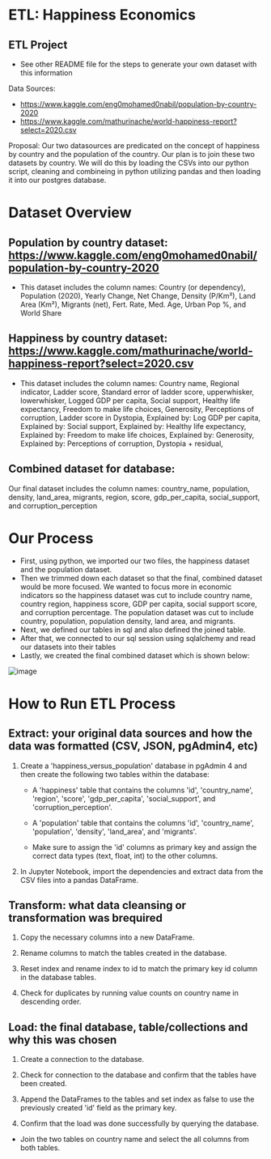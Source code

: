 # ETL: Happiness Economics
## ETL Project
* See other README file for the steps to generate your own dataset with this information

Data Sources: 
* https://www.kaggle.com/eng0mohamed0nabil/population-by-country-2020
* https://www.kaggle.com/mathurinache/world-happiness-report?select=2020.csv

Proposal:
Our two datasources are predicated on the concept of happiness by country and the population of the country. Our plan is to join these two datasets by country. We will do this by loading the CSVs into our python script, cleaning and combineing in python utilizing pandas and then loading it into our postgres database.

# Dataset Overview

## Population by country dataset: https://www.kaggle.com/eng0mohamed0nabil/population-by-country-2020
* This dataset includes the column names: Country (or dependency), Population (2020),	Yearly Change,	Net Change,	Density (P/Km²),	Land Area (Km²),	Migrants (net),	Fert. Rate,	Med. Age,	Urban Pop %, and World Share
## Happiness by country dataset: https://www.kaggle.com/mathurinache/world-happiness-report?select=2020.csv
* This dataset includes the column names: Country name,	Regional indicator,	Ladder score,	Standard error of ladder score,	upperwhisker,	lowerwhisker,	Logged GDP per capita,	Social support,	Healthy life expectancy,	Freedom to make life choices,	Generosity,	Perceptions of corruption,	Ladder score in Dystopia,	Explained by: Log GDP per capita,	Explained by: Social support,	Explained by: Healthy life expectancy,	Explained by: Freedom to make life choices,	Explained by: Generosity,	Explained by: Perceptions of corruption,	Dystopia + residual,

## Combined dataset for database:
Our final dataset includes the column names: country_name,	population,	density,	land_area,	migrants, region,	score,	gdp_per_capita,	social_support, and	corruption_perception

# Our Process
* First, using python, we imported our two files, the happiness dataset and the population dataset.  
* Then we trimmed down each dataset so that the final, combined dataset would be more focused.  We wanted to focus more in economic indicators so the happiness dataset was cut to include country name, country region, happiness score, GDP per capita, social support score, and corruption percentage.  The population dataset was cut to include country, population, population density, land area, and migrants.
* Next, we defined our tables in sql and also defined the joined table.
* After that, we connected to our sql session using sqlalchemy and read our datasets into their tables
* Lastly, we created the final combined dataset which is shown below:

![image](https://user-images.githubusercontent.com/61367502/117545639-3f0ea880-afec-11eb-89ef-49911e691cb2.png)

# How to Run ETL Process

## Extract: your original data sources and how the data was formatted (CSV, JSON, pgAdmin4, etc)

1. Create a 'happiness_versus_population' database in pgAdmin 4 and then create the following two tables within the database:

    * A 'happiness' table that contains the columns 'id', 'country_name', 'region', 'score', 'gdp_per_capita', 'social_support', and 'corruption_perception'.
    
    * A 'population' table that contains the columns 'id', 'country_name', 'population', 'density', 'land_area', and 'migrants'.
    
    * Make sure to assign the 'id' columns as primary key and assign the correct data types (text, float, int) to the other columns.
    

2. In Jupyter Notebook, import the dependencies and extract data from the CSV files into a pandas DataFrame.

## Transform: what data cleansing or transformation was brequired

1. Copy the necessary columns into a new DataFrame.

2. Rename columns to match the tables created in the database.

3. Reset index and rename index to id to match the primary key id column in the database tables.

4. Check for duplicates by running value counts on country name in descending order.

## Load: the final database, table/collections and why this was chosen

1. Create a connection to the database.

2. Check for connection to the database and confirm that the tables have been created.

3. Append the DataFrames to the tables and set index as false to use the previously created 'id' field as the primary key.

4. Confirm that the load was done successfully by querying the database.

* Join the two tables on country name and select the all columns from both tables.

